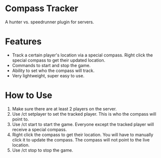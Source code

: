 # Compass Tracker
A hunter vs. speedrunner plugin for servers.

# Features
- Track a certain player's location via a special compass. Right click the special compass to get their updated location.
- Commands to start and stop the game.
- Ability to set who the compass will track.
- Very lightweight, super easy to use.

# How to Use
1. Make sure there are at least 2 players on the server.
2. Use /ct setplayer <player> to set the tracked player. This is who the compass will point to.
3. Use /ct start to start the game. Everyone except the tracked player will receive a special compass.
4. Right click the compass to get their location. You will have to manually click it to update the compass. The compass will not point to the live location.
5. Use /ct stop to stop the game.
